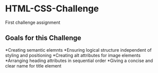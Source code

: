 # HTML-CSS-Challenge
First challenge assignment

## Goals for this Challenge
*Creating semantic elemnts
*Ensuring logical structure independent of styling and positioning
*Creating alt attributes for image elements
*Arranging heading attributes in sequential order
*Giving a concise and clear name for title element
